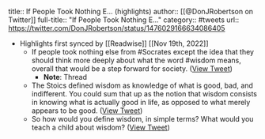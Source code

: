 title:: If People Took Nothing E... (highlights)
author:: [[@DonJRobertson on Twitter]]
full-title:: "If People Took Nothing E..."
category:: #tweets
url:: https://twitter.com/DonJRobertson/status/1476029166634086405

- Highlights first synced by [[Readwise]] [[Nov 19th, 2022]]
	- If people took nothing else from #Socrates except the idea that they should think more deeply about what the word #wisdom means, overall that would be a step forward for society. ([View Tweet](https://twitter.com/DonJRobertson/status/1476029166634086405))
		- **Note**: Thread
	- The Stoics defined wisdom as knowledge of what is good, bad, and indifferent.  You could sum that up as the notion that wisdom consists in knowing what is actually good in life, as opposed to what merely appears to be good. ([View Tweet](https://twitter.com/DonJRobertson/status/1476029168345358336))
	- So how would you define wisdom, in simple terms?  What would you teach a child about wisdom? ([View Tweet](https://twitter.com/DonJRobertson/status/1476029169897283591))